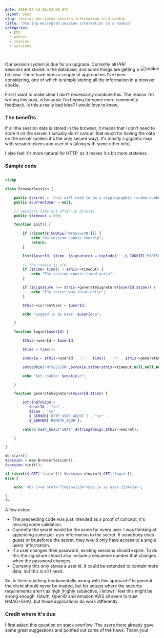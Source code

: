 ```yaml
---
date: 2010-07-13 20:54:59 UTC
layout: post
slug: storing-encrypted-session-information-in-a-cookie
title: "Storing encrypted session information in a cookie"
categories:
  - php
  - websec
  - cookies
  - sessions

---
```

<p style="float: right"><img src="http://upload.wikimedia.org/wikipedia/commons/thumb/9/9a/Choco_chip_cookie.jpg/275px-Choco_chip_cookie.jpg" alt="cookie" /></p>

<p>Our session system is due for an upgrade. Currently all PHP sessions are stored in the database, and some things are getting a bit slow. There have been a couple of approaches I've been considering, one of which is simply storing all the information in a browser cookie.</p>

<p>First I want to make clear I don't necessarily condone this. The reason I'm writing this post, is because I'm hoping for some more community feedback. Is this a really bad idea? I would love to know.</p>

<h3>The benefits</h3>

<p>If all the session data is stored in the browser, it means that I don't need to store it on the server. I actually don't care all that much for having the data on the server (unless it's the only secure way), it's mostly a gigantic map with session tokens and user id's (along with some other info).</p>

<p>I also feel it's more natural for HTTP, as it makes it a bit more stateless.</p>

<h3>Sample code</h3>

```php

<?php

class BrowserSession {

    public $secret = 'this will need to be a cryptographic random number';
    public $currentUser = null;

    // Sessions time out after 10 minutes
    public $timeout = 600;

    function init() {

        if (!isset($_COOKIE['MYSESSION'])) {
            echo "No session cookie found\n";
            return;
        }

        list($userId, $time, $signature) = explode(':',$_COOKIE['MYSESSION']);
        
        // The cookie is old
        if ($time> time() + $this->timeout) {
            echo "The session cookie timed out\n";
        }

        if ($signature !== $this->generateSignature($userId,$time)) {
            echo "The secret was incorrect\n";
        }

        $this->currentUser = $userId;

        echo "Logged in as user: $userId\n";

    }

    function login($userId) {

        $this->userId = $userId;

        $time = time();

        $cookie = $this->userId . ':' . time() . ':' . $this->generateSignature($userId,$time);

        setcookie('MYSESSION',$cookie,$time+$this->timeout,null,null,null,true);

        echo "Set cookie: $cookie\n";

    }

    function generateSignature($userId,$time) {

        $stringToSign =
           $userId . "\n" .
           $time . "\n" .
           $_SERVER['HTTP_USER_AGENT'] . "\n" .
           $_SERVER['REMOTE_ADDR'];

        return hash_hmac('SHA1',$stringToSign,$this->secret);

    }

}

ob_start();
$session = new BrowserSession();
$session->init();

if (isset($_GET['login'])) $session->login($_GET['login']);
else {

    echo '<br /><a href="?login=1234">Log in as user 1234</a>';

}
?>
```

<p>A few notes:</p>

<ul>
  <li>The preceeding code was just intended as a proof of concept, it's missing some validation.</li>
  <li>Currently the secret would be the same for every user. I was thinking of appending some per-user information to the secret. If somebody does guess or bruteforce the secret, they would only have access to a single users' information.</li>
  <li>If a user changes their password, existing sessions should expire. To do this the signature should also include a sequence number that changes when the password changes.</li>
  <li>Currently this only stores a user id. It could be extended to contain more data, but this is all I need.</li>
</ul>

<p>So, is there anything fundamentally wrong with this approach? In general the client should never be trusted, but for setups where the security requirements aren't as high (highly subjective, I know) I feel this might be strong enough. OAuth, OpenID and Amazon AWS all seem to trust HMAC+SHA1, but those applications do work differently.</p>

<h3>Credit where it's due</h3>

<p>I first asked this question on <a href="http://stackoverflow.com/questions/3240246/signed-session-cookies-a-good-idea">stack overflow</a>. The users there already gave some great suggestions and pointed out some of the flaws. Thank you!</p>